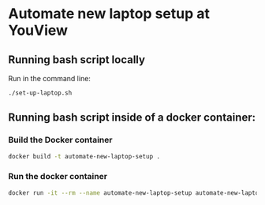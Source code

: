# Automate new laptop setup at YouView

## Running bash script locally

Run in the command line:

```bash
./set-up-laptop.sh
```

## Running bash script inside of a docker container:

### Build the Docker container

```bash
docker build -t automate-new-laptop-setup .
```

### Run the docker container

```bash
docker run -it --rm --name automate-new-laptop-setup automate-new-laptop-setup
```
